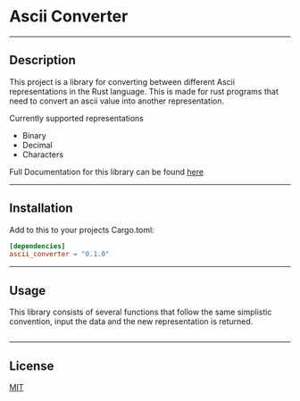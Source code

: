 # Ascii Converter

---

## Description
This project is a library for converting between different Ascii representations in the Rust language. This is made for rust programs that need to convert an ascii value into another representation. 

Currently supported representations
- Binary
- Decimal
- Characters

Full Documentation for this library can be found [here]()

---

## Installation

Add to this to your projects Cargo.toml:

```toml
[dependencies]
ascii_converter = "0.1.0"
```

---

## Usage
This library consists of several functions that follow the same simplistic convention, input the data and the new representation is returned. 
```

```
---

## License

[MIT](LICENSE)

